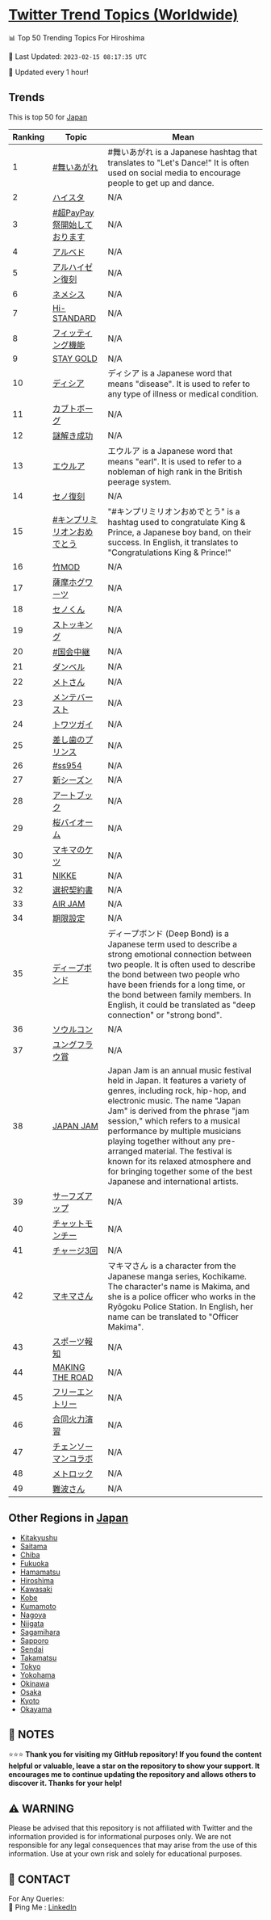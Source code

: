 [Twitter Trend Topics (Worldwide)](https://github.com/ErcinDedeoglu/Twitter-Trend-Topics)
==========


📊 Top 50 Trending Topics For Hiroshima

📆 Last Updated: `2023-02-15 08:17:35 UTC`

🔧 Updated every 1 hour!


## Trends

This is top 50 for [Japan](</Japan>)

| Ranking | Topic | Mean |
| ------- | ------------ | ------------ |
| 1 | [#舞いあがれ](http://twitter.com/search?q=%23%e8%88%9e%e3%81%84%e3%81%82%e3%81%8c%e3%82%8c) | #舞いあがれ is a Japanese hashtag that translates to "Let's Dance!" It is often used on social media to encourage people to get up and dance. |
| 2 | [ハイスタ](http://twitter.com/search?q=%e3%83%8f%e3%82%a4%e3%82%b9%e3%82%bf) | N/A |
| 3 | [#超PayPay祭開始しております](http://twitter.com/search?q=%23%e8%b6%85PayPay%e7%a5%ad%e9%96%8b%e5%a7%8b%e3%81%97%e3%81%a6%e3%81%8a%e3%82%8a%e3%81%be%e3%81%99) | N/A |
| 4 | [アルベド](http://twitter.com/search?q=%e3%82%a2%e3%83%ab%e3%83%99%e3%83%89) | N/A |
| 5 | [アルハイゼン復刻](http://twitter.com/search?q=%e3%82%a2%e3%83%ab%e3%83%8f%e3%82%a4%e3%82%bc%e3%83%b3%e5%be%a9%e5%88%bb) | N/A |
| 6 | [ネメシス](http://twitter.com/search?q=%e3%83%8d%e3%83%a1%e3%82%b7%e3%82%b9) | N/A |
| 7 | [Hi-STANDARD](http://twitter.com/search?q=Hi-STANDARD) | N/A |
| 8 | [フィッティング機能](http://twitter.com/search?q=%e3%83%95%e3%82%a3%e3%83%83%e3%83%86%e3%82%a3%e3%83%b3%e3%82%b0%e6%a9%9f%e8%83%bd) | N/A |
| 9 | [STAY GOLD](http://twitter.com/search?q=STAY+GOLD) | N/A |
| 10 | [ディシア](http://twitter.com/search?q=%e3%83%87%e3%82%a3%e3%82%b7%e3%82%a2) | ディシア is a Japanese word that means "disease". It is used to refer to any type of illness or medical condition. |
| 11 | [カブトボーグ](http://twitter.com/search?q=%e3%82%ab%e3%83%96%e3%83%88%e3%83%9c%e3%83%bc%e3%82%b0) | N/A |
| 12 | [謎解き成功](http://twitter.com/search?q=%e8%ac%8e%e8%a7%a3%e3%81%8d%e6%88%90%e5%8a%9f) | N/A |
| 13 | [エウルア](http://twitter.com/search?q=%e3%82%a8%e3%82%a6%e3%83%ab%e3%82%a2) | エウルア is a Japanese word that means "earl". It is used to refer to a nobleman of high rank in the British peerage system. |
| 14 | [セノ復刻](http://twitter.com/search?q=%e3%82%bb%e3%83%8e%e5%be%a9%e5%88%bb) | N/A |
| 15 | [#キンプリミリオンおめでとう](http://twitter.com/search?q=%23%e3%82%ad%e3%83%b3%e3%83%97%e3%83%aa%e3%83%9f%e3%83%aa%e3%82%aa%e3%83%b3%e3%81%8a%e3%82%81%e3%81%a7%e3%81%a8%e3%81%86) | "#キンプリミリオンおめでとう" is a hashtag used to congratulate King & Prince, a Japanese boy band, on their success. In English, it translates to "Congratulations King & Prince!" |
| 16 | [竹MOD](http://twitter.com/search?q=%e7%ab%b9MOD) | N/A |
| 17 | [薩摩ホグワーツ](http://twitter.com/search?q=%e8%96%a9%e6%91%a9%e3%83%9b%e3%82%b0%e3%83%af%e3%83%bc%e3%83%84) | N/A |
| 18 | [セノくん](http://twitter.com/search?q=%e3%82%bb%e3%83%8e%e3%81%8f%e3%82%93) | N/A |
| 19 | [ストッキング](http://twitter.com/search?q=%e3%82%b9%e3%83%88%e3%83%83%e3%82%ad%e3%83%b3%e3%82%b0) | N/A |
| 20 | [#国会中継](http://twitter.com/search?q=%23%e5%9b%bd%e4%bc%9a%e4%b8%ad%e7%b6%99) | N/A |
| 21 | [ダンベル](http://twitter.com/search?q=%e3%83%80%e3%83%b3%e3%83%99%e3%83%ab) | N/A |
| 22 | [メトさん](http://twitter.com/search?q=%e3%83%a1%e3%83%88%e3%81%95%e3%82%93) | N/A |
| 23 | [メンテバースト](http://twitter.com/search?q=%e3%83%a1%e3%83%b3%e3%83%86%e3%83%90%e3%83%bc%e3%82%b9%e3%83%88) | N/A |
| 24 | [トワツガイ](http://twitter.com/search?q=%e3%83%88%e3%83%af%e3%83%84%e3%82%ac%e3%82%a4) | N/A |
| 25 | [差し歯のプリンス](http://twitter.com/search?q=%e5%b7%ae%e3%81%97%e6%ad%af%e3%81%ae%e3%83%97%e3%83%aa%e3%83%b3%e3%82%b9) | N/A |
| 26 | [#ss954](http://twitter.com/search?q=%23ss954) | N/A |
| 27 | [新シーズン](http://twitter.com/search?q=%e6%96%b0%e3%82%b7%e3%83%bc%e3%82%ba%e3%83%b3) | N/A |
| 28 | [アートブック](http://twitter.com/search?q=%e3%82%a2%e3%83%bc%e3%83%88%e3%83%96%e3%83%83%e3%82%af) | N/A |
| 29 | [桜バイオーム](http://twitter.com/search?q=%e6%a1%9c%e3%83%90%e3%82%a4%e3%82%aa%e3%83%bc%e3%83%a0) | N/A |
| 30 | [マキマのケツ](http://twitter.com/search?q=%e3%83%9e%e3%82%ad%e3%83%9e%e3%81%ae%e3%82%b1%e3%83%84) | N/A |
| 31 | [NIKKE](http://twitter.com/search?q=NIKKE) | N/A |
| 32 | [選択契約書](http://twitter.com/search?q=%e9%81%b8%e6%8a%9e%e5%a5%91%e7%b4%84%e6%9b%b8) | N/A |
| 33 | [AIR JAM](http://twitter.com/search?q=AIR+JAM) | N/A |
| 34 | [期限設定](http://twitter.com/search?q=%e6%9c%9f%e9%99%90%e8%a8%ad%e5%ae%9a) | N/A |
| 35 | [ディープボンド](http://twitter.com/search?q=%e3%83%87%e3%82%a3%e3%83%bc%e3%83%97%e3%83%9c%e3%83%b3%e3%83%89) | ディープボンド (Deep Bond) is a Japanese term used to describe a strong emotional connection between two people. It is often used to describe the bond between two people who have been friends for a long time, or the bond between family members. In English, it could be translated as "deep connection" or "strong bond". |
| 36 | [ソウルコン](http://twitter.com/search?q=%e3%82%bd%e3%82%a6%e3%83%ab%e3%82%b3%e3%83%b3) | N/A |
| 37 | [ユングフラウ賞](http://twitter.com/search?q=%e3%83%a6%e3%83%b3%e3%82%b0%e3%83%95%e3%83%a9%e3%82%a6%e8%b3%9e) | N/A |
| 38 | [JAPAN JAM](http://twitter.com/search?q=JAPAN+JAM) | Japan Jam is an annual music festival held in Japan. It features a variety of genres, including rock, hip-hop, and electronic music. The name "Japan Jam" is derived from the phrase "jam session," which refers to a musical performance by multiple musicians playing together without any pre-arranged material. The festival is known for its relaxed atmosphere and for bringing together some of the best Japanese and international artists. |
| 39 | [サーフズアップ](http://twitter.com/search?q=%e3%82%b5%e3%83%bc%e3%83%95%e3%82%ba%e3%82%a2%e3%83%83%e3%83%97) | N/A |
| 40 | [チャットモンチー](http://twitter.com/search?q=%e3%83%81%e3%83%a3%e3%83%83%e3%83%88%e3%83%a2%e3%83%b3%e3%83%81%e3%83%bc) | N/A |
| 41 | [チャージ3回](http://twitter.com/search?q=%e3%83%81%e3%83%a3%e3%83%bc%e3%82%b83%e5%9b%9e) | N/A |
| 42 | [マキマさん](http://twitter.com/search?q=%e3%83%9e%e3%82%ad%e3%83%9e%e3%81%95%e3%82%93) | マキマさん is a character from the Japanese manga series, Kochikame. The character's name is Makima, and she is a police officer who works in the Ryōgoku Police Station. In English, her name can be translated to "Officer Makima". |
| 43 | [スポーツ報知](http://twitter.com/search?q=%e3%82%b9%e3%83%9d%e3%83%bc%e3%83%84%e5%a0%b1%e7%9f%a5) | N/A |
| 44 | [MAKING THE ROAD](http://twitter.com/search?q=MAKING+THE+ROAD) | N/A |
| 45 | [フリーエントリー](http://twitter.com/search?q=%e3%83%95%e3%83%aa%e3%83%bc%e3%82%a8%e3%83%b3%e3%83%88%e3%83%aa%e3%83%bc) | N/A |
| 46 | [合同火力演習](http://twitter.com/search?q=%e5%90%88%e5%90%8c%e7%81%ab%e5%8a%9b%e6%bc%94%e7%bf%92) | N/A |
| 47 | [チェンソーマンコラボ](http://twitter.com/search?q=%e3%83%81%e3%82%a7%e3%83%b3%e3%82%bd%e3%83%bc%e3%83%9e%e3%83%b3%e3%82%b3%e3%83%a9%e3%83%9c) | N/A |
| 48 | [メトロック](http://twitter.com/search?q=%e3%83%a1%e3%83%88%e3%83%ad%e3%83%83%e3%82%af) | N/A |
| 49 | [難波さん](http://twitter.com/search?q=%e9%9b%a3%e6%b3%a2%e3%81%95%e3%82%93) | N/A |



## Other Regions in [Japan](</Japan>)

* [Kitakyushu](</Japan/Kitakyushu.md>)
* [Saitama](</Japan/Saitama.md>)
* [Chiba](</Japan/Chiba.md>)
* [Fukuoka](</Japan/Fukuoka.md>)
* [Hamamatsu](</Japan/Hamamatsu.md>)
* [Hiroshima](</Japan/Hiroshima.md>)
* [Kawasaki](</Japan/Kawasaki.md>)
* [Kobe](</Japan/Kobe.md>)
* [Kumamoto](</Japan/Kumamoto.md>)
* [Nagoya](</Japan/Nagoya.md>)
* [Niigata](</Japan/Niigata.md>)
* [Sagamihara](</Japan/Sagamihara.md>)
* [Sapporo](</Japan/Sapporo.md>)
* [Sendai](</Japan/Sendai.md>)
* [Takamatsu](</Japan/Takamatsu.md>)
* [Tokyo](</Japan/Tokyo.md>)
* [Yokohama](</Japan/Yokohama.md>)
* [Okinawa](</Japan/Okinawa.md>)
* [Osaka](</Japan/Osaka.md>)
* [Kyoto](</Japan/Kyoto.md>)
* [Okayama](</Japan/Okayama.md>)



## 📝 NOTES

⭐⭐⭐ **Thank you for visiting my GitHub repository! If you found the content helpful or valuable, leave a star on the repository to show your support. It encourages me to continue updating the repository and allows others to discover it. Thanks for your help!**


## ⚠️ WARNING

Please be advised that this repository is not affiliated with Twitter and the information provided is for informational purposes only. We are not responsible for any legal consequences that may arise from the use of this information. Use at your own risk and solely for educational purposes.


## 📨 CONTACT

 For Any Queries:  
            🏓 Ping Me : [LinkedIn](https://www.linkedin.com/in/ercindedeoglu/)
